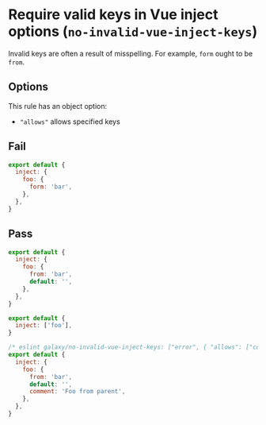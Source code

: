 # Require valid keys in Vue inject options (`no-invalid-vue-inject-keys`)

Invalid keys are often a result of misspelling. For example, `form` ought to be `from`.

## Options

This rule has an object option:

- `"allows"` allows specified keys

## Fail

```js
export default {
  inject: {
    foo: {
      form: 'bar',
    },
  },
}
```

## Pass

```js
export default {
  inject: {
    foo: {
      from: 'bar',
      default: '',
    },
  },
}
```

```js
export default {
  inject: ['foo'],
}
```

```js
/* eslint galaxy/no-invalid-vue-inject-keys: ["error", { "allows": ["comment"] }] */
export default {
  inject: {
    foo: {
      from: 'bar',
      default: '',
      comment: 'Foo from parent',
    },
  },
}
```
